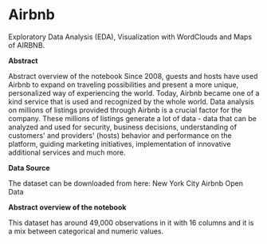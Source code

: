 # Airbnb
Exploratory Data Analysis (EDA), Visualization with WordClouds and Maps of AIRBNB.

**Abstract**

Abstract overview of the notebook Since 2008, guests and hosts have used Airbnb to expand on traveling possibilities and present a more unique, personalized way of experiencing the world. Today, Airbnb became one of a kind service that is used and recognized by the whole world. Data analysis on millions of listings provided through Airbnb is a crucial factor for the company. These millions of listings generate a lot of data - data that can be analyzed and used for security, business decisions, understanding of customers' and providers' (hosts) behavior and performance on the platform, guiding marketing initiatives, implementation of innovative additional services and much more.

**Data Source**

The dataset can be downloaded from here: New York City Airbnb Open Data

**Abstract overview of the notebook**

This dataset has around 49,000 observations in it with 16 columns and it is a mix between categorical and numeric values.
